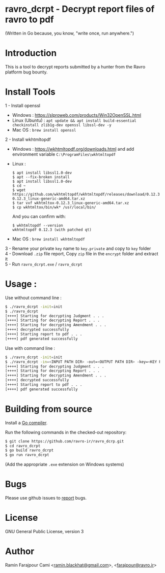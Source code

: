 # ravro_dcrpt - Decrypt report files of ravro to pdf

(Written in Go because, you know, "write once, run anywhere.")

# Introduction
This is a tool to decrypt reports submitted by a hunter from the Ravro platform bug bounty.

# Install Tools 

1 - Install openssl <br />
  * Windows : https://slproweb.com/products/Win32OpenSSL.html <br /> 
  * Linux (Ubuntu) : `apt update && apt install build-essential checkinstall zlib1g-dev openssl libssl-dev -y`
  * Mac OS : `brew install openssl`<br />

2 - Install wkhtmltopdf 
  * Windows : https://wkhtmltopdf.org/downloads.html and add environment variable `C:\ProgramFiles\wkhtmltopdf`
  * Linux : <br />
        
        $ apt install libssl1.0-dev
        $ apt --fix-broken install
        $ apt install libssl1.0-dev
        $ cd ~
        $ wget https://github.com/wkhtmltopdf/wkhtmltopdf/releases/download/0.12.3/wkhtmltox-0.12.3_linux-generic-amd64.tar.xz
        $ tar vxf wkhtmltox-0.12.3_linux-generic-amd64.tar.xz
        $ cp wkhtmltox/bin/wk* /usr/local/bin/
    
    And you can confirm with:
    
        $ wkhtmltopdf --version
        wkhtmltopdf 0.12.3 (with patched qt)

  * Mac OS : `brew install wkhtmltopdf` <br />

3 - Rename your private `key` name to `key.private` and copy to `key` folder <br />
4 - Download `.zip` file report, Copy `zip` file in the `encrypt` folder and extract it <br />
5 - Run `ravro_dcrpt.exe` /  `ravro_dcrpt` <br />


# Usage :
Use without command line :
```bash
$ ./ravro_dcrpt -init=init
$ ./ravro_dcrpt
[++++] Starting for decrypting Judgment . . . 
[++++] Starting for decrypting Report . . . 
[++++] Starting for decrypting Amendment . . . 
[++++] decrypted successfully 
[++++] Starting report to pdf . . . 
[++++] pdf generated successfully
```

Use with command line :
```bash
$ ./ravro_dcrpt -init=init
$ ./ravro_dcrpt -in=<INPUT PATH DIR> -out=<OUTPUT PATH DIR> -key=<KEY PATH DIR>\key.private
[++++] Starting for decrypting Judgment . . . 
[++++] Starting for decrypting Report . . . 
[++++] Starting for decrypting Amendment . . . 
[++++] decrypted successfully 
[++++] Starting report to pdf . . . 
[++++] pdf generated successfully
```

# Building from source

Install a [Go compiler](https://golang.org/dl).

Run the following commands in the checked-out repository:
```bash
$ git clone https://github.com/ravro-ir/ravro_dcrp.git
$ cd ravro_dcrpt
$ go build ravro_dcrpt
$ go run ravro_dcrpt
```
(Add the appropriate `.exe` extension on Windows systems)

# Bugs
Please use github issues to [report](https://github.com/ravro-ir/ravro_dcrp/issues) bugs.

# License
GNU General Public License, version 3

# Author
Ramin Farajpour Cami <<ramin.blackhat@gmail.com>>, <<farajpour@ravro.ir>>



